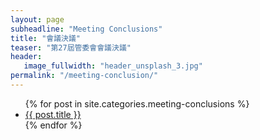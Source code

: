 ```yaml
---
layout: page
subheadline: "Meeting Conclusions"
title: "會議決議"
teaser: "第27屆管委會會議決議"
header:
   image_fullwidth: "header_unsplash_3.jpg"
permalink: "/meeting-conclusion/"
---
```


<ul>
    {% for post in site.categories.meeting-conclusions %}
    <li><a href="{{ site.url }}{{ site.baseurl }}{{ post.url }}">{{ post.title }}</a></li>
    {% endfor %}
</ul>
